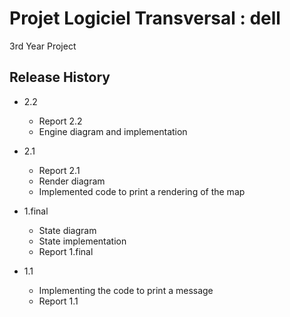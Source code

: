# Projet Logiciel Transversal : dell
3rd Year Project

## Release History

* 2.2
    * Report 2.2
    * Engine diagram and implementation

* 2.1
    * Report 2.1
    * Render diagram
    * Implemented code to print a rendering of the map

* 1.final
    * State diagram 
    * State implementation
    * Report 1.final

* 1.1
    * Implementing the code to print a message
    * Report 1.1
